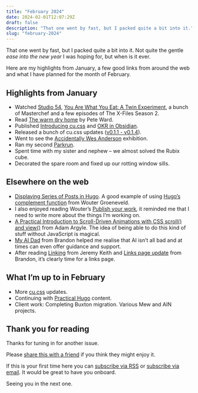```yaml
---
title: "February 2024"
date: 2024-02-01T12:07:29Z
draft: false
description: "That one went by fast, but I packed quite a bit into it."
slug: "february-2024"
---
```


That one went by fast, but I packed quite a bit into it. Not quite the gentle *ease into the new year* I was hoping for, but when is it ever.

Here are my highlights from January, a few good links from around the web and what I have planned for the month of February.

## Highlights from January

- Watched [Studio 54](https://www.bbc.co.uk/iplayer/episode/m001tvnj/studio-54), [You Are What You Eat: A Twin Experiment](https://www.youtube.com/watch?v=oygkWmXyOaM), a bunch of Masterchef and a few episodes of The X-Files Season 2.
- Read [The warm dry home](https://shop.heritage-house.org/product/book-the-warm-dry-home/) by Pete Ward.
- Published [Introducing cu.css](https://harrycresswell.com/writing/introducing-cu-css/) and [OKR in Obsidian](https://harrycresswell.com/writing/okr-in-obsidian/).
- Released a bunch of cu.css updates ([v0.1.1 - v0.1.4](https://github.com/harrycresswell/cu/releases)).
- Went to see the [Accidentally Wes Anderson](https://awaexhibition.com/london/) exhibition.
- Ran my second [Parkrun](https://www.parkrun.org.uk/).
- Spent time with my sister and nephew – we almost solved the Rubix cube.
- Decorated the spare room and fixed up our rotting window sills.


## Elsewhere on the web

- [Displaying Series of Posts in Hugo](https://brainbaking.com/post/2024/01/displaying-series-of-posts-in-hugo/). A good example of using [Hugo’s complement function](https://gohugo.io/functions/collections/complement/) from Wouter Groeneveld. 
- I also enjoyed reading Wouter’s [Publish your work](https://brainbaking.com/post/2024/01/publish-your-work/), it reminded me that I need to write more about the things I’m working on.
- [A Practical Introduction to Scroll-Driven Animations with CSS scroll() and view()](https://tympanus.net/codrops/2024/01/17/a-practical-introduction-to-scroll-driven-animations-with-css-scroll-and-view/) from Adam Argyle. The idea of being able to do this kind of stuff without JavaScript is magical.
- [My AI Dad](https://brandonwrites.xyz/my-ai-dad/) from Brandon helped me realise that AI isn’t all bad and at times can even offer guidance and support.
- After reading [Linking](https://adactio.com/journal/20811) from Jeremy Keith and [Links page update](https://brandonwrites.xyz/links-page-update/) from Brandon, it’s clearly time for a links page.

## What I’m up to in February

- More [cu.css](https://cu.harrycresswell.com/) updates.
- Continuing with [Practical Hugo](https://practicalhugo.com/) content.
- Client work: Completing Buxton migration. Various Mew and AIN projects.

## Thank you for reading

Thanks for tuning in for another issue.

Please [share this with a friend](https://harrycresswell.com/newsletter/february-2024) if you think they might enjoy it.

If this is your first time here you can [subscribe via RSS](https://harrycresswell.com/feeds/) or [subscribe via email](https://harrycresswell.us14.list-manage.com/subscribe/post?u=4e8fba8d0ab4a857159c0104e&id=d6ad2b65ca). It would be great to have you onboard.

Seeing you in the next one.